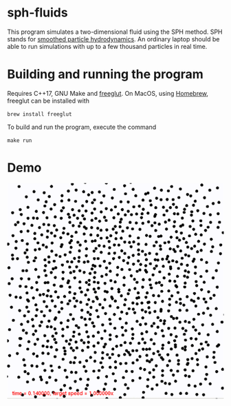 # sph-fluids
This program simulates a two-dimensional fluid using the SPH method.
SPH stands for <a href="https://en.wikipedia.org/wiki/Smoothed-particle_hydrodynamics">smoothed particle hydrodynamics</a>.
An ordinary laptop should be able to run simulations with up to a few thousand particles in real time.

# Building and running the program

Requires C++17, GNU Make and <a href="http://freeglut.sourceforge.net">freeglut</a>.
On MacOS, using <a href="https://brew.sh">Homebrew</a>, freeglut can be installed with
```
brew install freeglut
```
To build and run the program, execute the command
```
make run
```

# Demo
<img src="toystar.gif" width="600">
